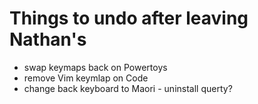 # Things to undo after leaving Nathan's

- swap keymaps back on Powertoys
- remove Vim keymlap on Code
- change back keyboard to Maori - uninstall querty?
